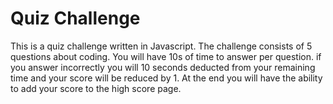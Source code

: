 # Quiz Challenge
This is a quiz challenge written in Javascript. The challenge consists of 5 questions about coding. You will have 10s of time to answer per question. if you answer incorrectly you will 10 seconds deducted from your remaining time and your score will be reduced by 1. At the end you will have the ability to add your score to the high score page.